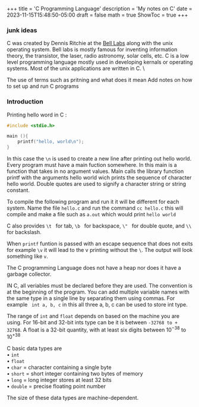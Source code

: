 +++
title = 'C Programming Language'
description = 'My notes on C'
date = 2023-11-15T15:48:50-05:00
draft = false
math = true
ShowToc = true
+++

### junk ideas
C was created by Dennis Ritchie at the [Bell Labs](https://www.bell-labs.com/) along with the unix operating system. Bell labs is mostly famous for inventing information theory, the transistor, the laser, radio astronomy, solar cells, etc. C is a low level programming language mostly used in developing kernals or operating systems. Most of the unix applications are written in C. \

The use of terms such as pritning and what does it mean
Add notes on how to set up and run C programs


### Introduction
Printing hello word in C :

```C
#include <stdio.h>

main (){
    printf("hello, world\n");
}

```
In this case the `\n` is used to create a new line after printing out hello world. Every program must have a main fuction somewhere. In this main is a function that takes in no argument values. Main calls the library function printf with the arguments hello world wich prints the sequence of character hello world. Double quotes are used to signify a character string or string constant.

To compile the following program and run it it will be different for each system. Name the file `hello.c` and run the command `cc hello.c` this will compile and make a file such as `a.out` which would print `hello world` 

C also provides `\t ` for tab, `\b ` for backspace, `\" ` for double quote, and `\\` for backslash. 

When `printf` funtion is passed with an escape sequence that does not exits for example `\v` it will lead to the v printing without the `\`. The output will look something like `v`. 

The C programming Language does not have a heap nor does it have a garbage collector. 

IN C, all veriables must be declared before they are used. The convention is at the beginning of the program. You can add multiple variable names with the same type in a single line by separating them using commas. For example ` int a, b, c` in this all three a, b, c can be used to store int type.

The range of `int` and `float` depends on based on the machine you are using. For 16-bit and 32-bit ints type can be it is between `-32768 to + 32768`. A float is a 32-bit quantity, with at least six digits between $10^{-38}$ to $10^{+38}$

C basic data types are \
• `int` \
• `float` \
• `char` = character containing a single byte\
• `short` = short integer containing two bytes of memory\
• `long` = long integer stores at least 32 bits \
• `double` = precise floating point number 

The size of these data types are machine-dependent. 

